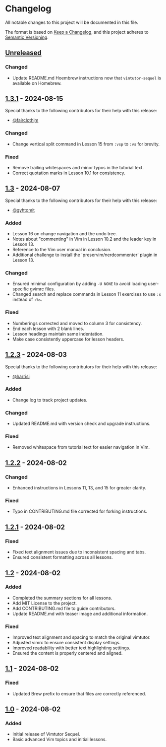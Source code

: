 # Changelog

All notable changes to this project will be documented in this file.

The format is based on [Keep a Changelog](https://keepachangelog.com/en/1.1.0/),
and this project adheres to [Semantic Versioning](https://semver.org/spec/v2.0.0.html).

## [Unreleased]

### Changed

- Update README.md Hoembrew instructions now that `vimtutor-sequel` is available on Homebrew.

## [1.3.1] - 2024-08-15

Special thanks to the following contributors for their help with this release:

- [@fairclothjm](https://github.com/fairclothjm)

### Changed

- Change vertical split command in Lesson 15 from `:vsp` to `:vs` for brevity.

### Fixed

- Remove trailing whitespaces and minor typos in the tutorial text.
- Correct quotation marks in Lesson 10.1 for consistency.

## [1.3] - 2024-08-07

Special thanks to the following contributors for their help with this release:

- [@gyhtomit](https://github.com/gyhtomit)

### Added

- Lesson 16 on change navigation and the undo tree.
- Notes about "commenting" in Vim in Lesson 10.2 and the leader key in Lesson 13.
- Reference to the Vim user manual in conclusion.
- Additional challenge to install the 'preservim/nerdcommenter' plugin in Lesson 13.

### Changed

- Ensured minimal configuration by adding `-U NONE` to avoid loading user-specific gvimrc files.
- Changed search and replace commands in Lesson 11 exercises to use `:s` instead of `:%s`.

### Fixed

- Numberings corrected and moved to column 3 for consistency.
- End each lesson with 2 blank lines.
- Lesson headings maintain same indentation.
- Make case consistently uppercase for lesson headers.

## [1.2.3] - 2024-08-03

Special thanks to the following contributors for their help with this release:

- [@harrisi](https://github.com/harrisi)

### Added

- Change log to track project updates.

### Changed

- Updated README.md with version check and upgrade instructions.

### Fixed

- Removed whitespace from tutorial text for easier navigation in Vim.

## [1.2.2] - 2024-08-02

### Changed

- Enhanced instructions in Lessons 11, 13, and 15 for greater clarity.

### Fixed

- Typo in CONTRIBUTING.md file corrected for forking instructions.

## [1.2.1] - 2024-08-02

### Fixed

- Fixed text alignment issues due to inconsistent spacing and tabs.
- Ensured consistent formatting across all lessons.

## [1.2] - 2024-08-02

### Added

- Completed the summary sections for all lessons.
- Add MIT License to the project.
- Add CONTRIBUTING.md file to guide contributors.
- Update README.md with teaser image and additional information.

### Fixed

- Improved text alignment and spacing to match the original vimtutor.
- Adjusted vimrc to ensure consistent display settings.
- Improved readability with better text highlighting settings.
- Ensured the content is properly centered and aligned.

## [1.1] - 2024-08-02
### Fixed

- Updated Brew prefix to ensure that files are correctly referenced.

## [1.0] - 2024-08-02

### Added

- Initial release of Vimtutor Sequel.
- Basic advanced Vim topics and initial lessons.

[Unreleased]: https://github.com/micahkepe/vimtutor-sequel/compare/v1.3.1...HEAD
[1.3.1]: https://github.com/micahkepe/vimtutor-sequel/compare/v1.3...v1.3.1
[1.3]: https://github.com/micahkepe/vimtutor-sequel/compare/v1.2.3...v1.3
[1.2.3]: https://github.com/micahkepe/vimtutor-sequel/compare/v1.2.2...v1.2.3
[1.2.2]: https://github.com/micahkepe/vimtutor-sequel/compare/v1.2.1...v1.2.2
[1.2.1]: https://github.com/micahkepe/vimtutor-sequel/compare/v1.2...v1.2.1
[1.2]: https://github.com/micahkepe/vimtutor-sequel/compare/v1.1...v1.2
[1.1]: https://github.com/micahkepe/vimtutor-sequel/compare/v1.0...v1.1
[1.0]: https://github.com/micahkepe/vimtutor-sequel/releases/tag/v1.0

